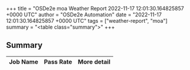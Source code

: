 +++
title = "OSDe2e moa Weather Report 2022-11-17 12:01:30.164825857 +0000 UTC"
author = "OSDe2e Automation"
date = "2022-11-17 12:01:30.164825857 +0000 UTC"
tags = ["weather-report", "moa"]
summary = "<table class=\"summary\"></table>"
+++
## Summary

| Job Name | Pass Rate | More detail |
|----------|-----------|-------------|




